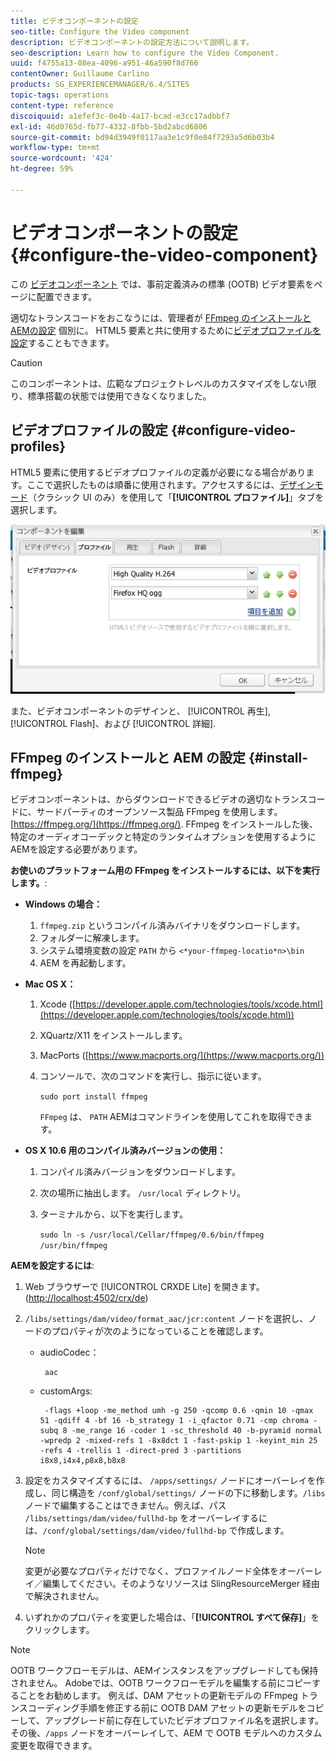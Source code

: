 ```yaml
---
title: ビデオコンポーネントの設定
seo-title: Configure the Video component
description: ビデオコンポーネントの設定方法について説明します。
seo-description: Learn how to configure the Video Component.
uuid: f4755a13-08ea-4096-a951-46a590f8d766
contentOwner: Guillaume Carlino
products: SG_EXPERIENCEMANAGER/6.4/SITES
topic-tags: operations
content-type: reference
discoiquuid: a1efef3c-0e4b-4a17-bcad-e3cc17adbbf7
exl-id: 46d0765d-fb77-4332-8fbb-5bd2abcd6806
source-git-commit: bd94d3949f0117aa3e1c9f0e84f7293a5d6b03b4
workflow-type: tm+mt
source-wordcount: '424'
ht-degree: 59%

---
```


# ビデオコンポーネントの設定 {#configure-the-video-component}

この [ビデオコンポーネント](/help/sites-authoring/default-components-foundation.md#video) では、事前定義済みの標準 (OOTB) ビデオ要素をページに配置できます。

適切なトランスコードをおこなうには、管理者が [FFmpeg のインストールとAEMの設定](#install-ffmpeg) 個別に。 HTML5 要素と共に使用するために[ビデオプロファイルを設定](#configure-video-profiles)することもできます。

>[!CAUTION]
>
>このコンポーネントは、広範なプロジェクトレベルのカスタマイズをしない限り、標準搭載の状態では使用できなくなりました。

## ビデオプロファイルの設定 {#configure-video-profiles}

HTML5 要素に使用するビデオプロファイルの定義が必要になる場合があります。ここで選択したものは順番に使用されます。アクセスするには、[デザインモード](/help/sites-authoring/default-components-designmode.md)（クラシック UI のみ）を使用して「**[!UICONTROL プロファイル]**」タブを選択します。

![chlimage_1-317](assets/chlimage_1-317.png)

また、ビデオコンポーネントのデザインと、 [!UICONTROL 再生], [!UICONTROL Flash]、および [!UICONTROL 詳細].

## FFmpeg のインストールと AEM の設定 {#install-ffmpeg}

ビデオコンポーネントは、からダウンロードできるビデオの適切なトランスコードに、サードパーティのオープンソース製品 FFmpeg を使用します。 [https://ffmpeg.org/](https://ffmpeg.org/). FFmpeg をインストールした後、特定のオーディオコーデックと特定のランタイムオプションを使用するようにAEMを設定する必要があります。

**お使いのプラットフォーム用の FFmpeg をインストールするには、以下を実行します。**:

* **Windows の場合：**

   1. `ffmpeg.zip` というコンパイル済みバイナリをダウンロードします。
   1. フォルダーに解凍します。
   1. システム環境変数の設定 `PATH` から `<*your-ffmpeg-locatio*n>\bin`
   1. AEM を再起動します。

* **Mac OS X：**

   1. Xcode ([https://developer.apple.com/technologies/tools/xcode.html](https://developer.apple.com/technologies/tools/xcode.html))
   1. XQuartz/X11 をインストールします。
   1. MacPorts ([https://www.macports.org/](https://www.macports.org/))
   1. コンソールで、次のコマンドを実行し、指示に従います。

      `sudo port install ffmpeg`

      `FFmpeg` は、 `PATH` AEMはコマンドラインを使用してこれを取得できます。

* **OS X 10.6 用のコンパイル済みバージョンの使用：**

   1. コンパイル済みバージョンをダウンロードします。
   1. 次の場所に抽出します。 `/usr/local` ディレクトリ。
   1. ターミナルから、以下を実行します。

      `sudo ln -s /usr/local/Cellar/ffmpeg/0.6/bin/ffmpeg /usr/bin/ffmpeg`

**AEMを設定するには**:

1. Web ブラウザーで [!UICONTROL CRXDE Lite] を開きます。([http://localhost:4502/crx/de](http://localhost:4502/crx/de))
1. `/libs/settings/dam/video/format_aac/jcr:content` ノードを選択し、ノードのプロパティが次のようになっていることを確認します。

   * audioCodec：

      ```
       aac
      ```

   * customArgs:

      ```
       -flags +loop -me_method umh -g 250 -qcomp 0.6 -qmin 10 -qmax 51 -qdiff 4 -bf 16 -b_strategy 1 -i_qfactor 0.71 -cmp chroma -subq 8 -me_range 16 -coder 1 -sc_threshold 40 -b-pyramid normal -wpredp 2 -mixed-refs 1 -8x8dct 1 -fast-pskip 1 -keyint_min 25 -refs 4 -trellis 1 -direct-pred 3 -partitions i8x8,i4x4,p8x8,b8x8
      ```

1. 設定をカスタマイズするには、 `/apps/settings/` ノードにオーバーレイを作成し、同じ構造を `/conf/global/settings/` ノードの下に移動します。`/libs` ノードで編集することはできません。例えば、パス `/libs/settings/dam/video/fullhd-bp` をオーバーレイするには、`/conf/global/settings/dam/video/fullhd-bp` で作成します。

   >[!NOTE]
   >
   >変更が必要なプロパティだけでなく、プロファイルノード全体をオーバーレイ／編集してください。そのようなリソースは SlingResourceMerger 経由で解決されません。

1. いずれかのプロパティを変更した場合は、「**[!UICONTROL すべて保存]**」をクリックします。

>[!NOTE]
>
>OOTB ワークフローモデルは、AEMインスタンスをアップグレードしても保持されません。 Adobeでは、OOTB ワークフローモデルを編集する前にコピーすることをお勧めします。 例えば、DAM アセットの更新モデルの FFmpeg トランスコーディング手順を修正する前に OOTB DAM アセットの更新モデルをコピーして、アップグレード前に存在していたビデオプロファイル名を選択します。その後、`/apps` ノードをオーバーレイして、AEM で OOTB モデルへのカスタム変更を取得できます。
